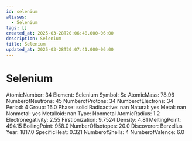 ```yaml
---
id: selenium
aliases:
  - Selenium
tags: []
created_at: 2025-03-28T20:06:48.000-06:00
description: Selenium
title: Selenium
updated_at: 2025-03-28T20:07:41.000-06:00
---
```


# Selenium
AtomicNumber: 34
Element: Selenium
Symbol: Se
AtomicMass: 78.96
NumberofNeutrons: 45
NumberofProtons: 34
NumberofElectrons: 34
Period: 4
Group: 16.0
Phase: solid
Radioactive: nan
Natural: yes
Metal: nan
Nonmetal: yes
Metalloid: nan
Type: Nonmetal
AtomicRadius: 1.2
Electronegativity: 2.55
FirstIonization: 9.7524
Density: 4.81
MeltingPoint: 494.15
BoilingPoint: 958.0
NumberOfIsotopes: 20.0
Discoverer: Berzelius
Year: 1817.0
SpecificHeat: 0.321
NumberofShells: 4
NumberofValence: 6.0
